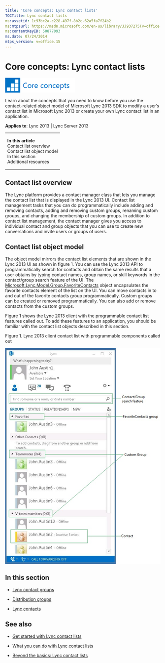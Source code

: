```yaml
---
title: 'Core concepts: Lync contact lists'
TOCTitle: Lync contact lists
ms:assetid: 1c93bc2a-c228-497f-8b2c-62a5fa7f24b2
ms:mtpsurl: https://msdn.microsoft.com/en-us/library/JJ937275(v=office.15)
ms:contentKeyID: 50877093
ms.date: 07/24/2014
mtps_version: v=office.15
---
```


# Core concepts: Lync contact lists

![Core concepts](images/JJ933133.mod_icon_CoreConcepts_long(Office.15).png "Core concepts")

Learn about the concepts that you need to know before you use the contact-related object model of Microsoft Lync 2013 SDK to modify a user’s contact list in Microsoft Lync 2013 or create your own Lync contact list in an application.



**Applies to**: Lync 2013 | Lync Server 2013

<table>
<colgroup>
<col style="width: 100%" />
</colgroup>
<tbody>
<tr class="odd">
<td><p><strong>In this article</strong><br />
Contact list overview<br />
Contact list object model<br />
In this section<br />
Additional resources</p></td>
</tr>
</tbody>
</table>

## Contact list overview

The Lync platform provides a contact manager class that lets you manage the contact list that is displayed in the Lync 2013 UI. Contact list management tasks that you can do programmatically include adding and removing contacts, adding and removing custom groups, renaming custom groups, and changing the membership of custom groups. In addition to contact list management, the contact manager gives you access to individual contact and group objects that you can use to create new conversations and invite users or groups of users.

## Contact list object model

The object model mirrors the contact list elements that are shown in the Lync 2013 UI as shown in figure 1. You can use the Lync 2013 API to programmatically search for contacts and obtain the same results that a user obtains by typing contact names, group names, or skill keywords in the contact/group search feature of the UI. The [Microsoft.Lync.Model.Group.FavoriteContacts](https://msdn.microsoft.com/en-us/library/jj277579\(v=office.15\)) object encapsulates the favorite contacts element of the list on the UI. You can move contacts in to and out of the favorite contacts group programmatically. Custom groups can be created or removed programmatically. You can also add or remove contacts from the custom groups.

Figure 1 shows the Lync 2013 client with the programmable contact list features called out. To add these features to an application, you should be familiar with the contact list objects described in this section.

Figure 1. Lync 2013 client contact list with programmable components called out

  
![Lync 2013 client with contact list elements named](images/JJ937275.LyncClientSDK_LyncContactList(Office.15).jpg "Lync 2013 client with contact list elements named")

## In this section

  - [Lync contact groups](lync-contact-groups.md)

  - [Distribution groups](distribution-groups.md)

  - [Lync contacts](lync-contacts.md)

## See also

  - [Get started with Lync contact lists](get-started-with-lync-contact-lists.md)

  - [What you can do with Lync contact lists](what-you-can-do-with-lync-contact-lists.md)

  - [Beyond the basics: Lync contact lists](beyond-the-basics-lync-contact-lists.md)

